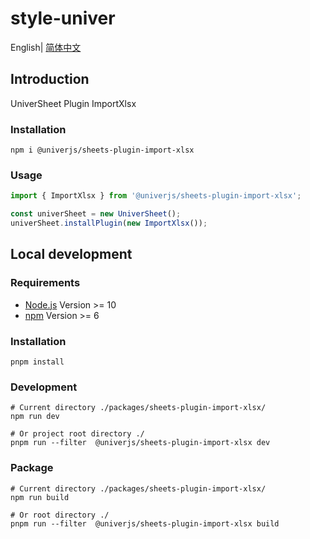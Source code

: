 # style-univer

English| [简体中文](./README-zh.md)

## Introduction

UniverSheet Plugin ImportXlsx

### Installation

```shell
npm i @univerjs/sheets-plugin-import-xlsx
```

### Usage

```js
import { ImportXlsx } from '@univerjs/sheets-plugin-import-xlsx';

const univerSheet = new UniverSheet();
univerSheet.installPlugin(new ImportXlsx());
```

## Local development

### Requirements

-   [Node.js](https://nodejs.org/en/) Version >= 10
-   [npm](https://www.npmjs.com/) Version >= 6

### Installation

```
pnpm install
```

### Development

```
# Current directory ./packages/sheets-plugin-import-xlsx/
npm run dev

# Or project root directory ./
pnpm run --filter  @univerjs/sheets-plugin-import-xlsx dev
```

### Package

```
# Current directory ./packages/sheets-plugin-import-xlsx/
npm run build

# Or root directory ./
pnpm run --filter  @univerjs/sheets-plugin-import-xlsx build
```
